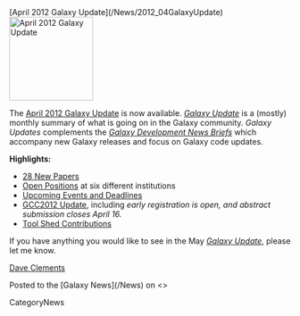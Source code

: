 <div class='newsItemHeader'>[April 2012 Galaxy Update](/News/2012_04GalaxyUpdate)</div>

<div class='right'><a href='/GalaxyUpdates/2012_04/'><img src='/Images/Logos/GalaxyUpdate200.png' alt='April 2012 Galaxy Update' width=150 /></a></div>

The [April 2012 Galaxy Update](/GalaxyUpdates/2012_04) is now available.  *[Galaxy Update](/GalaxyUpdates)* is a (mostly) monthly summary of what is going on in the Galaxy community.  *Galaxy Updates* complements the *[Galaxy Development News Briefs](/DevNewsBriefs)* which accompany new Galaxy releases and focus on Galaxy code updates.

**Highlights:**

* [28 New Papers](/GalaxyUpdates/2012_03/#new-papers)
* [Open Positions](/GalaxyUpdates/2012_03/#whos-hiring) at six different institutions
* [Upcoming Events and Deadlines](/GalaxyUpdates/2012_03/#upcoming-events-and-deadlines)
* [GCC2012 Update](/GalaxyUpdates/2012_03/#gcc2012-update), including *early registration is open, and abstract submission closes April 16.*
* [Tool Shed Contributions](/GalaxyUpdates/2012_03/#tool-shed-contributions)
 
If you have anything you would like to see in the May *[Galaxy Update](/GalaxyUpdates)*, please let me know.

[Dave Clements](/DaveClements)

<div class='newsItemFooter'>Posted to the [Galaxy News](/News) on <<Date(2012-04-02T15:34:40Z)>> </div>

CategoryNews
